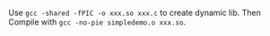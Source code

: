 Use `gcc -shared -fPIC -o xxx.so xxx.c` to create dynamic lib. 
Then Compile with `gcc -no-pie simpledemo.o xxx.so`. 